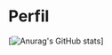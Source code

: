 # Perfil
[![Anurag's GitHub stats](https://github-readme-stats.vercel.app/api?username=FranciscoSavastano)]
